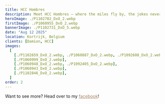 ```yaml
---
title: HCC Hombres
description: Meet HCC Hombres — where the miles fly by, the jokes never stop, and there’s always beer at the finish line.
heroImage: ./P1102782_DxO_2.webp
firstImage: ./P1060955_DxO_2.webp
bannerImage: ./P1102731_DxO_5.webp
date: "Aug 12 2025"
location: Kortrijk, Belgium
clients: [Damion, HCC]
images:
  [
    [./P1102659_DxO_2.webp, ./P1060887_DxO_2.webp, ./P1092608_DxO_2.webp],
    [./P1060999_DxO_2.webp],
    [./P1060948_DxO_2.webp, ./P1092405_DxO_2.webp],
    [./P1060943_DxO_2.webp],
    [./P1102846_DxO_2.webp],
  ]
order: 2
---
```


Want to see more? Head over to my <a style="color: oklch(64.12% 0.0623 60.4);" target="_blank" href="https://www.facebook.com/share/16n7DpXWke/?mibextid=wwXIfr">facebook</a>!
